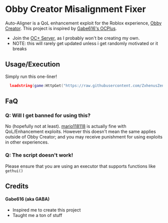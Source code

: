 # Obby Creator Misalignment Fixer
Auto-Aligner is a QoL enhancement exploit for the Roblox experience, [Obby Creator](https://rblx.games/2913303231 "Roblox - Obby Creator"). This project is inspired by [Gabe616's OCPlus](https://github.com/Gabe616/OCPlus "GitHub").

* Join the [OC+ Server](https://discord.gg/Mpw6b7vQfJ "Discord Invite"), as I probably won't be creating my own.
* NOTE: this will rarely get updated unless i get randomly motivated or it breaks

## Usage/Execution
Simply run this one-liner!
```lua
  loadstring(game:HttpGet("https://raw.githubusercontent.com/ZxhenusZenoix/Obby-Creator-Scripts/main/OC%20Auto-Aligner.lua"))()
```

## FaQ
### Q: Will I get banned for using this?
No (hopefully not at least). [mario118118](https://rblx.name/29444141 "Roblox User Profile - mario118118") is actually fine with QoL/Enhancement exploits. However this doesn't mean the same applies outside of Obby Creator; and you may receive punishment for using exploits in other experiences.

### Q: The script doesn't work!
Please ensure that you are using an executor that supports functions like ```gethui()```
## Credits
#### Gabe616 (aka GABA)
* Inspired me to create this project
* Taught me a ton of stuff
